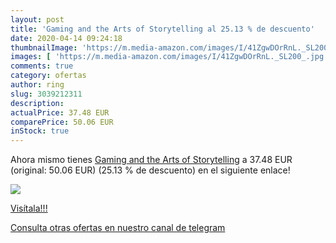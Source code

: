 ```yaml
---
layout: post
title: 'Gaming and the Arts of Storytelling al 25.13 % de descuento'
date: 2020-04-14 09:24:18
thumbnailImage: 'https://m.media-amazon.com/images/I/41ZgwDOrRnL._SL200_.jpg'
images: [ 'https://m.media-amazon.com/images/I/41ZgwDOrRnL._SL200_.jpg' ]
comments: true
category: ofertas
author: ring
slug: 3039212311
description:
actualPrice: 37.48 EUR
comparePrice: 50.06 EUR
inStock: true
---
```


Ahora mismo tienes [Gaming and the Arts of Storytelling](https://www.amazon.es/dp/3039212311/?tag=redken-21) a 37.48 EUR (original: 50.06 EUR) (25.13 %  de descuento) en el siguiente enlace!

[![](https://m.media-amazon.com/images/I/41ZgwDOrRnL._SL200_.jpg)](https://www.amazon.es/dp/3039212311/?tag=redken-21)

[Visítala!!!](https://www.amazon.es/dp/3039212311/?tag=redken-21)

[Consulta otras ofertas en nuestro canal de telegram](https://t.me/s/ofertas25)
